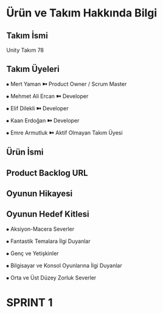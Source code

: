 # Ürün ve Takım Hakkında Bilgi

## Takım İsmi
Unity Takım 78

## Takım Üyeleri
⦁ Mert Yaman ➼ Product Owner / Scrum Master 

⦁ Mehmet Ali Ercan ➼ Developer 

⦁ Elif Dilekli ➼ Developer 

⦁ Kaan Erdoğan ➼ Developer 

⦁ Emre Armutluk ➼ Aktif Olmayan Takım Üyesi


## Ürün İsmi


## Product Backlog URL


## Oyunun Hikayesi


## Oyunun Hedef Kitlesi

⦁ Aksiyon-Macera Severler

⦁ Fantastik Temalara İlgi Duyanlar

⦁ Genç ve Yetişkinler

⦁ Bilgisayar ve Konsol Oyunlarına İlgi Duyanlar

⦁ Orta ve Üst Düzey Zorluk Severler


# SPRINT 1 







